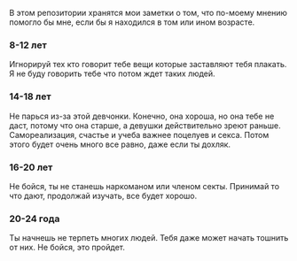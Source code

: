 В этом репозитории хранятся мои заметки о том, что по-моему мнению помогло бы мне, если бы я находился в том или ином возрасте.

### 8-12 лет
Игнорируй тех кто говорит тебе вещи которые заставляют тебя плакать. Я не буду говорить тебе что потом ждет таких людей.

### 14-18 лет
Не парься из-за этой девчонки. Конечно, она хороша, но она тебе не даст, потому что она старше, а девушки действительно зреют раньше. Самореализация, счастье и учеба важнее поцелуев и секса. Потом этого будет очень много все равно, даже если ты дохляк. 

### 16-20 лет
Не бойся, ты не станешь наркоманом или членом секты. Принимай то что дают, продолжай изучать, все будет хорошо.

### 20-24 года
Ты начнешь не терпеть многих людей. Тебя даже может начать тошнить от них. Не бойся, это пройдет.


